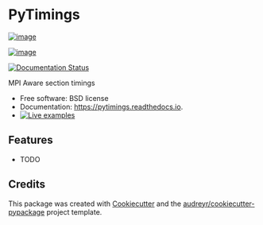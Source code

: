 PyTimings
=========

[![image](https://img.shields.io/pypi/v/pytimings.svg)](https://pypi.python.org/pypi/pytimings)

[![image](https://github.com/WWU-AMM/pytimings/workflows/pytest/badge.svg)](https://github.com/WWU-AMM/pytimings/actions)

[![Documentation Status](https://readthedocs.org/projects/pytimings/badge/?version=latest)](https://pytimings.readthedocs.io/en/latest/?badge=latest)


MPI Aware section timings

-   Free software: BSD license
-   Documentation: <https://pytimings.readthedocs.io>.
-   [![Live examples](https://mybinder.org/badge_logo.svg)](https://mybinder.org/v2/gh/WWU-AMM/pytimings/HEAD?filepath=docs%2Fexamples%2F)


Features
--------

-   TODO

Credits
-------

This package was created with
[Cookiecutter](https://github.com/audreyr/cookiecutter) and the
[audreyr/cookiecutter-pypackage](https://github.com/audreyr/cookiecutter-pypackage)
project template.

